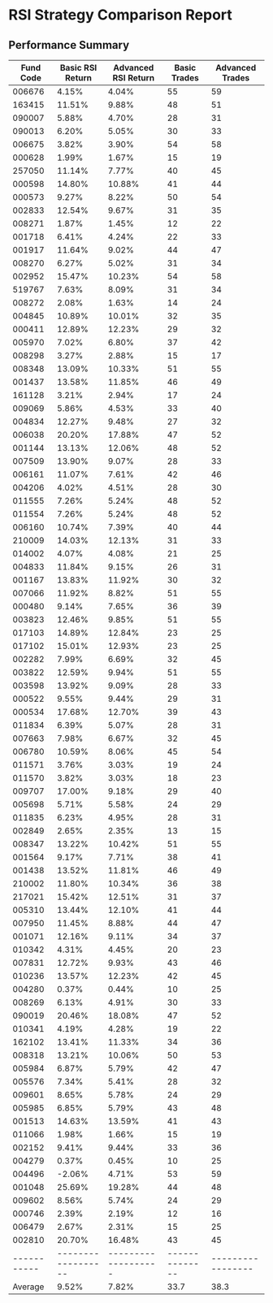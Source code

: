 # RSI Strategy Comparison Report

## Performance Summary

| Fund Code | Basic RSI Return | Advanced RSI Return | Basic Trades | Advanced Trades |
|-----------|------------------|-------------------|--------------|-----------------|
| 006676 | 4.15% | 4.04% | 55 | 59 |
| 163415 | 11.51% | 9.88% | 48 | 51 |
| 090007 | 5.88% | 4.70% | 28 | 31 |
| 090013 | 6.20% | 5.05% | 30 | 33 |
| 006675 | 3.82% | 3.90% | 54 | 58 |
| 000628 | 1.99% | 1.67% | 15 | 19 |
| 257050 | 11.14% | 7.77% | 40 | 45 |
| 000598 | 14.80% | 10.88% | 41 | 44 |
| 000573 | 9.27% | 8.22% | 50 | 54 |
| 002833 | 12.54% | 9.67% | 31 | 35 |
| 008271 | 1.87% | 1.45% | 12 | 22 |
| 001718 | 6.41% | 4.24% | 22 | 33 |
| 001917 | 11.64% | 9.02% | 44 | 47 |
| 008270 | 6.27% | 5.02% | 31 | 34 |
| 002952 | 15.47% | 10.23% | 54 | 58 |
| 519767 | 7.63% | 8.09% | 31 | 34 |
| 008272 | 2.08% | 1.63% | 14 | 24 |
| 004845 | 10.89% | 10.01% | 32 | 35 |
| 000411 | 12.89% | 12.23% | 29 | 32 |
| 005970 | 7.02% | 6.80% | 37 | 42 |
| 008298 | 3.27% | 2.88% | 15 | 17 |
| 008348 | 13.09% | 10.33% | 51 | 55 |
| 001437 | 13.58% | 11.85% | 46 | 49 |
| 161128 | 3.21% | 2.94% | 17 | 24 |
| 009069 | 5.86% | 4.53% | 33 | 40 |
| 004834 | 12.27% | 9.48% | 27 | 32 |
| 006038 | 20.20% | 17.88% | 47 | 52 |
| 001144 | 13.13% | 12.06% | 48 | 52 |
| 007509 | 13.90% | 9.07% | 28 | 33 |
| 006161 | 11.07% | 7.61% | 42 | 46 |
| 004206 | 4.02% | 4.51% | 28 | 30 |
| 011555 | 7.26% | 5.24% | 48 | 52 |
| 011554 | 7.26% | 5.24% | 48 | 52 |
| 006160 | 10.74% | 7.39% | 40 | 44 |
| 210009 | 14.03% | 12.13% | 31 | 33 |
| 014002 | 4.07% | 4.08% | 21 | 25 |
| 004833 | 11.84% | 9.15% | 26 | 31 |
| 001167 | 13.83% | 11.92% | 30 | 32 |
| 007066 | 11.92% | 8.82% | 51 | 55 |
| 000480 | 9.14% | 7.65% | 36 | 39 |
| 003823 | 12.46% | 9.85% | 51 | 55 |
| 017103 | 14.89% | 12.84% | 23 | 25 |
| 017102 | 15.01% | 12.93% | 23 | 25 |
| 002282 | 7.99% | 6.69% | 32 | 45 |
| 003822 | 12.59% | 9.94% | 51 | 55 |
| 003598 | 13.92% | 9.09% | 28 | 33 |
| 000522 | 9.55% | 9.44% | 29 | 31 |
| 000534 | 17.68% | 12.70% | 39 | 43 |
| 011834 | 6.39% | 5.07% | 28 | 31 |
| 007663 | 7.98% | 6.67% | 32 | 45 |
| 006780 | 10.59% | 8.06% | 45 | 54 |
| 011571 | 3.76% | 3.03% | 19 | 24 |
| 011570 | 3.82% | 3.03% | 18 | 23 |
| 009707 | 17.00% | 9.18% | 29 | 40 |
| 005698 | 5.71% | 5.58% | 24 | 29 |
| 011835 | 6.23% | 4.95% | 28 | 31 |
| 002849 | 2.65% | 2.35% | 13 | 15 |
| 008347 | 13.22% | 10.42% | 51 | 55 |
| 001564 | 9.17% | 7.71% | 38 | 41 |
| 001438 | 13.52% | 11.81% | 46 | 49 |
| 210002 | 11.80% | 10.34% | 36 | 38 |
| 217021 | 15.42% | 12.51% | 31 | 37 |
| 005310 | 13.44% | 12.10% | 41 | 44 |
| 007950 | 11.45% | 8.88% | 44 | 47 |
| 001071 | 12.16% | 9.11% | 34 | 37 |
| 010342 | 4.31% | 4.45% | 20 | 23 |
| 007831 | 12.72% | 9.93% | 43 | 46 |
| 010236 | 13.57% | 12.23% | 42 | 45 |
| 004280 | 0.37% | 0.44% | 10 | 25 |
| 008269 | 6.13% | 4.91% | 30 | 33 |
| 090019 | 20.46% | 18.08% | 47 | 52 |
| 010341 | 4.19% | 4.28% | 19 | 22 |
| 162102 | 13.41% | 11.33% | 34 | 36 |
| 008318 | 13.21% | 10.06% | 50 | 53 |
| 005984 | 6.87% | 5.79% | 42 | 47 |
| 005576 | 7.34% | 5.41% | 28 | 32 |
| 009601 | 8.65% | 5.78% | 24 | 29 |
| 005985 | 6.85% | 5.79% | 43 | 48 |
| 001513 | 14.63% | 13.59% | 41 | 43 |
| 011066 | 1.98% | 1.66% | 15 | 19 |
| 002152 | 9.41% | 9.44% | 33 | 36 |
| 004279 | 0.37% | 0.45% | 10 | 25 |
| 004496 | -2.06% | 4.71% | 53 | 59 |
| 001048 | 25.69% | 19.28% | 44 | 48 |
| 009602 | 8.56% | 5.74% | 24 | 29 |
| 000746 | 2.39% | 2.19% | 12 | 16 |
| 006479 | 2.67% | 2.31% | 15 | 25 |
| 002810 | 20.70% | 16.48% | 43 | 45 |
|-----------|------------------|-------------------|--------------|-----------------|
| Average | 9.52% | 7.82% | 33.7 | 38.3 |